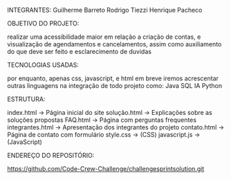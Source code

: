 INTEGRANTES: 
 Guilherme Barreto
 Rodrigo Tiezzi
 Henrique Pacheco

OBJETIVO DO PROJETO:
 
 realizar uma acessibilidade maior em relação a criação de contas,
 e visualização de agendamentos e cancelamentos,
 assim como auxiliamento do que deve ser feito e esclarecimento de duvidas

TECNOLOGIAS USADAS:

 por enquanto, apenas css, javascript, e html
 em breve iremos acrescentar outras linguagens na integração de todo projeto
 como:
 Java
 SQL
 IA
 Python

ESTRUTURA:

 index.html              → Página inicial do site
 solução.html            → Explicações sobre as soluções propostas
 FAQ.html                → Página com perguntas frequentes
 integrantes.html        → Apresentação dos integrantes do projeto
 contato.html            → Página de contato com formulário
 style.css               → (CSS)
 javascript.js           → (JavaScript) 

ENDEREÇO DO REPOSITÓRIO: 
 
 https://github.com/Code-Crew-Challenge/challengesprintsolution.git
